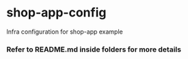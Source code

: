 # shop-app-config
Infra configuration for shop-app example

### Refer to README.md inside folders for more details

